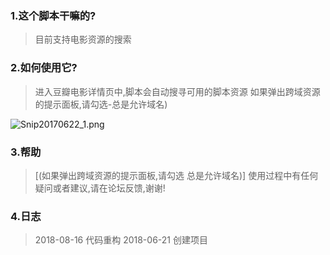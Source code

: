 
### 1.这个脚本干嘛的?

>   目前支持电影资源的搜索

### 2.如何使用它?

>   进入豆瓣电影详情页中,脚本会自动搜寻可用的脚本资源
    如果弹出跨域资源的提示面板,请勾选-总是允许域名)

![Snip20170622_1.png](https://raw.githubusercontent.com/skypesky/userjs/master/search_all_for_douban/allowVisitWebSite.png "选择 总是允许域名")


### 3.帮助

>   [(如果弹出跨域资源的提示面板,请勾选 总是允许域名)]
>   使用过程中有任何疑问或者建议,请在论坛反馈,谢谢!

### 4.日志

>   2018-08-16 代码重构
>   2018-06-21 创建项目

